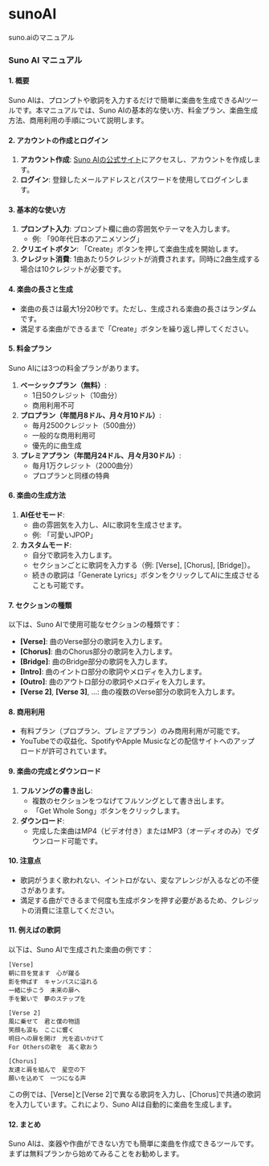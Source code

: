 # sunoAI
suno.aiのマニュアル

### Suno AI マニュアル

#### 1. 概要
Suno AIは、プロンプトや歌詞を入力するだけで簡単に楽曲を生成できるAIツールです。本マニュアルでは、Suno AIの基本的な使い方、料金プラン、楽曲生成方法、商用利用の手順について説明します。

#### 2. アカウントの作成とログイン
1. **アカウント作成**: [Suno AIの公式サイト](https://suno.com/)にアクセスし、アカウントを作成します。
2. **ログイン**: 登録したメールアドレスとパスワードを使用してログインします。

#### 3. 基本的な使い方
1. **プロンプト入力**: プロンプト欄に曲の雰囲気やテーマを入力します。
   - 例: 「90年代日本のアニメソング」
2. **クリエイトボタン**: 「Create」ボタンを押して楽曲生成を開始します。
3. **クレジット消費**: 1曲あたり5クレジットが消費されます。同時に2曲生成する場合は10クレジットが必要です。

#### 4. 楽曲の長さと生成
- 楽曲の長さは最大1分20秒です。ただし、生成される楽曲の長さはランダムです。
- 満足する楽曲ができるまで「Create」ボタンを繰り返し押してください。

#### 5. 料金プラン
Suno AIには3つの料金プランがあります。
1. **ベーシックプラン（無料）**:
   - 1日50クレジット（10曲分）
   - 商用利用不可
2. **プロプラン（年間月8ドル、月々月10ドル）**:
   - 毎月2500クレジット（500曲分）
   - 一般的な商用利用可
   - 優先的に曲生成
3. **プレミアプラン（年間月24ドル、月々月30ドル）**:
   - 毎月1万クレジット（2000曲分）
   - プロプランと同様の特典

#### 6. 楽曲の生成方法
1. **AI任せモード**:
   - 曲の雰囲気を入力し、AIに歌詞を生成させます。
   - 例: 「可愛いJPOP」
2. **カスタムモード**:
   - 自分で歌詞を入力します。
   - セクションごとに歌詞を入力する（例: [Verse], [Chorus], [Bridge]）。
   - 続きの歌詞は「Generate Lyrics」ボタンをクリックしてAIに生成させることも可能です。

#### 7. セクションの種類
以下は、Suno AIで使用可能なセクションの種類です：
- **[Verse]**: 曲のVerse部分の歌詞を入力します。
- **[Chorus]**: 曲のChorus部分の歌詞を入力します。
- **[Bridge]**: 曲のBridge部分の歌詞を入力します。
- **[Intro]**: 曲のイントロ部分の歌詞やメロディを入力します。
- **[Outro]**: 曲のアウトロ部分の歌詞やメロディを入力します。
- **[Verse 2]**, **[Verse 3]**, ...: 曲の複数のVerse部分の歌詞を入力します。

#### 8. 商用利用
- 有料プラン（プロプラン、プレミアプラン）のみ商用利用が可能です。
- YouTubeでの収益化、SpotifyやApple Musicなどの配信サイトへのアップロードが許可されています。

#### 9. 楽曲の完成とダウンロード
1. **フルソングの書き出し**:
   - 複数のセクションをつなげてフルソングとして書き出します。
   - 「Get Whole Song」ボタンをクリックします。
2. **ダウンロード**:
   - 完成した楽曲はMP4（ビデオ付き）またはMP3（オーディオのみ）でダウンロード可能です。

#### 10. 注意点
- 歌詞がうまく歌われない、イントロがない、変なアレンジが入るなどの不便さがあります。
- 満足する曲ができるまで何度も生成ボタンを押す必要があるため、クレジットの消費に注意してください。

#### 11. 例えばの歌詞
以下は、Suno AIで生成された楽曲の例です：
```
[Verse]
朝に目を覚ます　心が躍る
影を伸ばす　キャンパスに溢れる
一緒に歩こう　未来の扉へ
手を繋いで　夢のステップを

[Verse 2]
風に乗せて　君と僕の物語
笑顔も涙も　ここに響く
明日への扉を開け　光を追いかけて
For Othersの歌を　高く歌おう

[Chorus]
友達と肩を組んで　星空の下
願いを込めて　一つになる声
```
この例では、[Verse]と[Verse 2]で異なる歌詞を入力し、[Chorus]で共通の歌詞を入力しています。これにより、Suno AIは自動的に楽曲を生成します。

#### 12. まとめ
Suno AIは、楽器や作曲ができない方でも簡単に楽曲を作成できるツールです。まずは無料プランから始めてみることをお勧めします。
